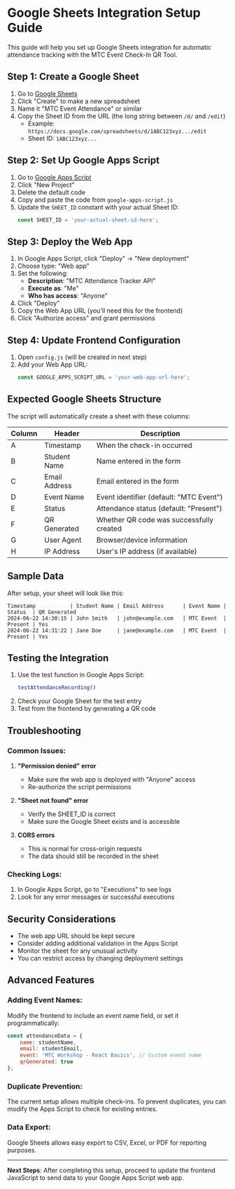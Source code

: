# Google Sheets Integration Setup Guide

This guide will help you set up Google Sheets integration for automatic attendance tracking with the MTC Event Check-In QR Tool.

## Step 1: Create a Google Sheet

1. Go to [Google Sheets](https://sheets.google.com)
2. Click "Create" to make a new spreadsheet
3. Name it "MTC Event Attendance" or similar
4. Copy the Sheet ID from the URL (the long string between `/d/` and `/edit`)
   - Example: `https://docs.google.com/spreadsheets/d/1ABC123xyz.../edit`
   - Sheet ID: `1ABC123xyz...`

## Step 2: Set Up Google Apps Script

1. Go to [Google Apps Script](https://script.google.com)
2. Click "New Project"
3. Delete the default code
4. Copy and paste the code from `google-apps-script.js`
5. Update the `SHEET_ID` constant with your actual Sheet ID:
   ```javascript
   const SHEET_ID = 'your-actual-sheet-id-here';
   ```

## Step 3: Deploy the Web App

1. In Google Apps Script, click "Deploy" → "New deployment"
2. Choose type: "Web app"
3. Set the following:
   - **Description**: "MTC Attendance Tracker API"
   - **Execute as**: "Me"
   - **Who has access**: "Anyone"
4. Click "Deploy"
5. Copy the Web App URL (you'll need this for the frontend)
6. Click "Authorize access" and grant permissions

## Step 4: Update Frontend Configuration

1. Open `config.js` (will be created in next step)
2. Add your Web App URL:
   ```javascript
   const GOOGLE_APPS_SCRIPT_URL = 'your-web-app-url-here';
   ```

## Expected Google Sheets Structure

The script will automatically create a sheet with these columns:

| Column | Header | Description |
|--------|--------|-------------|
| A | Timestamp | When the check-in occurred |
| B | Student Name | Name entered in the form |
| C | Email Address | Email entered in the form |
| D | Event Name | Event identifier (default: "MTC Event") |
| E | Status | Attendance status (default: "Present") |
| F | QR Generated | Whether QR code was successfully created |
| G | User Agent | Browser/device information |
| H | IP Address | User's IP address (if available) |

## Sample Data

After setup, your sheet will look like this:

```
Timestamp           | Student Name | Email Address      | Event Name | Status  | QR Generated
2024-06-22 14:30:15 | John Smith   | john@example.com   | MTC Event  | Present | Yes
2024-06-22 14:31:22 | Jane Doe     | jane@example.com   | MTC Event  | Present | Yes
```

## Testing the Integration

1. Use the test function in Google Apps Script:
   ```javascript
   testAttendanceRecording()
   ```
2. Check your Google Sheet for the test entry
3. Test from the frontend by generating a QR code

## Troubleshooting

### Common Issues:

1. **"Permission denied" error**
   - Make sure the web app is deployed with "Anyone" access
   - Re-authorize the script permissions

2. **"Sheet not found" error**
   - Verify the SHEET_ID is correct
   - Make sure the Google Sheet exists and is accessible

3. **CORS errors**
   - This is normal for cross-origin requests
   - The data should still be recorded in the sheet

### Checking Logs:

1. In Google Apps Script, go to "Executions" to see logs
2. Look for any error messages or successful executions

## Security Considerations

- The web app URL should be kept secure
- Consider adding additional validation in the Apps Script
- Monitor the sheet for any unusual activity
- You can restrict access by changing deployment settings

## Advanced Features

### Adding Event Names:
Modify the frontend to include an event name field, or set it programmatically:

```javascript
const attendanceData = {
    name: studentName,
    email: studentEmail,
    event: 'MTC Workshop - React Basics', // Custom event name
    qrGenerated: true
};
```

### Duplicate Prevention:
The current setup allows multiple check-ins. To prevent duplicates, you can modify the Apps Script to check for existing entries.

### Data Export:
Google Sheets allows easy export to CSV, Excel, or PDF for reporting purposes.

---

**Next Steps**: After completing this setup, proceed to update the frontend JavaScript to send data to your Google Apps Script web app.

